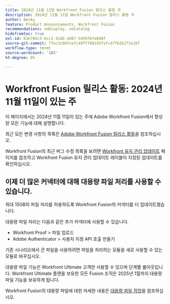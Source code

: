 ```yaml
---
title: 2024년 11월 11일 Workfront Fusion 릴리스 활동 주
description: 2024년 11월 11일 Workfront Fusion 릴리스 활동 주
author: Becky
feature: Product Announcements, Workfront Fusion
recommendations: noDisplay, noCatalog
hidefromtoc: true
exl-id: 63e784c5-6cc2-41db-a987-5d597b7e848f
source-git-commit: 77ec3c007ce7c49ff760145fafcd7f62b273a18f
workflow-type: tm+mt
source-wordcount: '183'
ht-degree: 0%

---
```


# Workfront Fusion 릴리스 활동: 2024년 11월 11일이 있는 주

이 페이지에서는 2024년 11월 11일이 있는 주에 Adobe Workfront Fusion에서 향상된 모든 기능에 대해 설명합니다.

최근 모든 변경 사항의 목록은 [Adobe Workfront Fusion 릴리스 활동](/help/workfront-fusion/fusion-product-releases/fusion-release-activity.md)을 참조하십시오.

Workfront Fusion의 최근 버그 수정 목록을 보려면 [Workfront 유지 관리 업데이트](https://experienceleague.adobe.com/docs/workfront-known-issues/releases/current-updates.html?lang=ko) 페이지를 참조하고 Workfront Fusion 유지 관리 업데이트 레이블이 지정된 업데이트를 확인하십시오.

## 이제 더 많은 커넥터에 대해 대용량 파일 처리를 사용할 수 있습니다.

최대 15GB의 파일 처리를 허용하도록 Workfront Fusion의 커넥터를 더 업데이트했습니다.

대용량 파일 처리는 다음과 같은 추가 커넥터에 사용할 수 있습니다.

* Workfront Proof > 파일 업로드
* Adobe Authenticator > 사용자 지정 API 호출 만들기

기존 시나리오에서 큰 파일을 사용하려면 파일을 처리하는 모듈을 새로 사용할 수 있는 모듈로 바꾸십시오.

대용량 파일 기능은 Workfront Ultimate 고객만 사용할 수 있으며 단계별 롤아웃입니다. Workfront Ultimate 플랜을 보유한 모든 Fusion 조직은 2025년 1월까지 대용량 파일 기능을 보유하게 됩니다.

Workfront Fusion의 대용량 파일에 대한 자세한 내용은 [대용량 파일 작업](/help/workfront-fusion/references/scenarios/fusion-large-files.md)을 참조하십시오.
